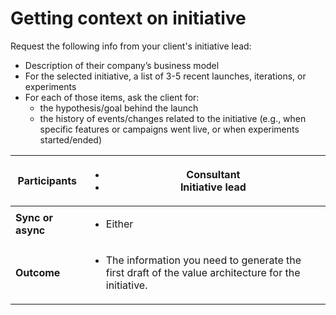 # Getting context on initiative

Request the following info from your client's initiative lead:

* Description of their company’s business model
* For the selected initiative, a list of 3-5 recent launches, iterations, or experiments
* For each of those items, ask the client for:
  * the hypothesis/goal behind the launch
  * the history of events/changes related to the initiative (e.g., when specific features or campaigns went live, or when experiments started/ended)

| **Participants**  | <ul><li>Consultant</li><li>Initiative lead</li></ul>                                                                 |
| ----------------- | -------------------------------------------------------------------------------------------------------------------- |
| **Sync or async** | <ul><li>Either</li></ul>                                                                                             |
| **Outcome**       | <ul><li>The information you need to generate the first draft of the value architecture for the initiative.</li></ul> |



